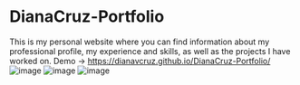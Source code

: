 # DianaCruz-Portfolio
This is my personal website where you can find information about my professional profile, my experience and skills, as well as the projects I have worked on.
Demo -> https://dianavcruz.github.io/DianaCruz-Portfolio/
![image](https://user-images.githubusercontent.com/98240550/182447010-50d217ae-0644-449e-a04e-8a9c1a964bfc.png)
![image](https://user-images.githubusercontent.com/98240550/182447936-31042054-0031-43b4-b122-6a304e48fce1.png) ![image](https://user-images.githubusercontent.com/98240550/182448043-2700d269-a135-449e-a350-dc7b1d52fced.png)


